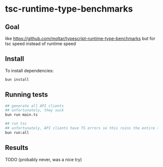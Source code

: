 # tsc-runtime-type-benchmarks

## Goal

like https://github.com/moltar/typescript-runtime-type-benchmarks but for tsc
speed instead of runtime speed

## Install

To install dependencies:

```bash
bun install
```

## Running tests

```bash
## generate all API clients
## unfortunately, they suck
bun run main.ts
```

```bash
## run tsc
## unfortunately, API clients have TS errors so this ruins the entire thing
bun run:all
```

## Results

TODO (probably never, was a nice try)

